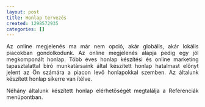 ```yaml
---
layout: post
title: Honlap tervezés
created: 1298572935
categories: []
---
```

<p style="text-align: justify;">Az online megjelenés ma már nem opció, akár globális, akár lokális piacokban gondolkodunk. Az online megjelenés alapja pedig egy jól megkomponált honlap. Több éves honlap készítési és online marketing tapasztalattal bíró munkatársaink által készített honlap hatalmast előnyt jelent az Ön számára a piacon levő honlapokkal szemben. Az általunk készített honlap sikerre van ítélve.</p><p style="text-align: justify;">Néhány általunk készített honlap elérhetőségét megtalálja a Referenciák menüpontban.</p>
